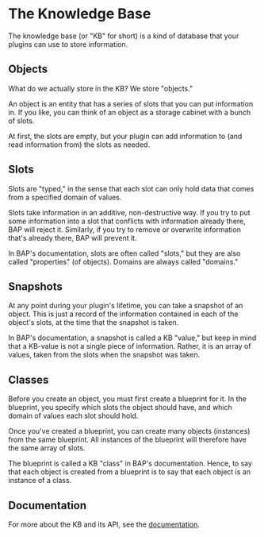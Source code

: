 # The Knowledge Base

The knowledge base (or "KB" for short) is a kind of database that your plugins can use to store information.


## Objects

What do we actually store in the KB? We store "objects."

An object is an entity that has a series of slots that you can put information in. If you like, you can think of an object as a storage cabinet with a bunch of slots.

At first, the slots are empty, but your plugin can add information to (and read information from) the slots as needed.


## Slots

Slots are "typed," in the sense that each slot can only hold data that comes from a specified domain of values.

Slots take information in an additive, non-destructive way. If you try to put some information into a slot that conflicts with information already there, BAP will reject it. Similarly, if you try to remove or overwrite information that's already there, BAP will prevent it.

In BAP's documentation, slots are often called "slots," but they are also called "properties" (of objects). Domains are always called "domains."


## Snapshots

At any point during your plugin's lifetime, you can take a snapshot of an object. This is just a record of the information contained in each of the object's slots, at the time that the snapshot is taken.

In BAP's documentation, a snapshot is called a KB "value," but keep in mind that a KB-value is not a single piece of information. Rather, it is an array of values, taken from the slots when the snapshot was taken.


## Classes

Before you create an object, you must first create a blueprint for it. In the blueprint, you specify which slots the object should have, and which domain of values each slot should hold.

Once you've created a blueprint, you can create many objects (instances) from the same blueprint. All instances of the blueprint will therefore have the same array of slots.

The blueprint is called a KB "class" in BAP's documentation. Hence, to say that each object is created from a blueprint is to say that each object is an instance of a class.


## Documentation

For more about the KB and its API, see the [documentation](http://binaryanalysisplatform.github.io/bap/api/master/bap-knowledge/Bap_knowledge/Knowledge/index.html).
